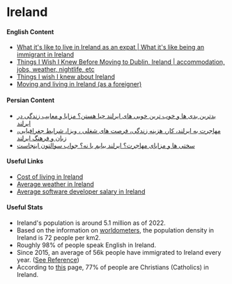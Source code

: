 # Ireland

#### English Content

- [What it's like to live in Ireland as an expat | What it's like being an immigrant in Ireland](https://www.youtube.com/watch?v=5k9EO_UbzPc)
- [Things I Wish I Knew Before Moving to Dublin, Ireland | accommodation, jobs, weather, nightlife, etc](https://www.youtube.com/watch?v=Zvm1e1K9xvg)
- [Things I wish I knew about Ireland](https://www.youtube.com/watch?v=-XPWOBcxwfE)
- [Moving and living in Ireland (as a foreigner)](https://www.youtube.com/watch?v=O6lmJ3RIhM4)

#### Persian Content

- [بدترین بدی ها و خوب ترین خوبی های ایرلند چیا هستن؟ مزایا و معایب زندگی در ایرلند](https://www.youtube.com/watch?v=LakVMIxOWyY)
- [مهاجرت به ایرلند، کار، هزینه زندگی، فرصت های شغلی ، ویزا، شرایط جغرافیایی، زبان و فرهنگ ایرلند](https://www.youtube.com/watch?v=oeHOPBzWoTo)
- [سختی ها و مزایای مهاجرت؟ ایرلند بیایم یا نه؟ جواب سوالتون اینجاست](https://www.youtube.com/watch?v=qYUjqVpZtJg)

#### Useful Links
- [Cost of living in Ireland](https://www.numbeo.com/cost-of-living/country_result.jsp?country=Ireland&displayCurrency=EUR)
- [Average weather in Ireland](https://weatherspark.com/countries/IE)
- [Average software developer salary in Ireland](https://www.payscale.com/research/IE/Job=Software_Developer/Salary)

#### Useful Stats
- Ireland's population is around 5.1 million as of 2022.
- Based on the information on [worldometers](https://www.worldometers.info/world-population/ireland-population), the population density in Ireland is 72 people per km2.
- Roughly 98% of people speak English in Ireland.
- Since 2015, an average of 56k people have immigrated to Ireland every year. ([See Reference](https://stats.oecd.org/Index.aspx?DataSetCode=MIG))
- According to [this](https://en.wikipedia.org/wiki/Religion_in_the_Republic_of_Ireland) page, 77% of people are Christians (Catholics) in Ireland.
